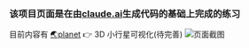 

### 该项目页面是在由[claude.ai](https://claude.ai/)生成代码的基础上完成的练习

目前内容有
[🌏️planet](https://github.com/Grape-skins/threeJsTest/blob/main/planet.html "planet.html") 👉️ 3D 小行星可视化(待完善)
![页面截图](https://github-production-user-asset-6210df.s3.amazonaws.com/53388047/398475928-41e4fa33-f66c-4022-a56e-7bf2159f6b3f.png?X-Amz-Algorithm=AWS4-HMAC-SHA256&X-Amz-Credential=AKIAVCODYLSA53PQK4ZA%2F20241224%2Fus-east-1%2Fs3%2Faws4_request&X-Amz-Date=20241224T193302Z&X-Amz-Expires=300&X-Amz-Signature=70837ea3e517844cc8884e36fc5c3404f70295deb95bcd17a5b0ac1c67c9b9b3&X-Amz-SignedHeaders=host)
